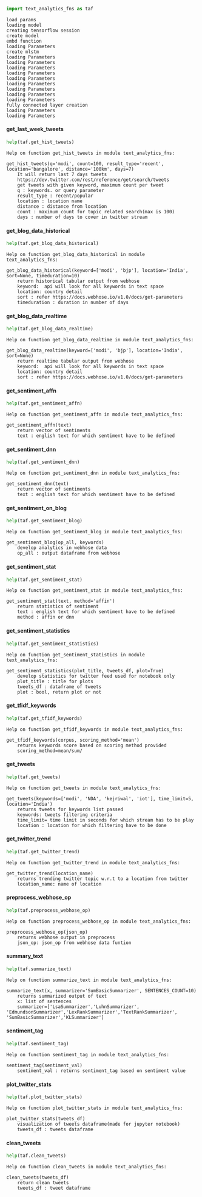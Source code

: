 

```python
import text_analytics_fns as taf
```

    load params
    loading model
    creating tensorflow session
    create model
    embd function
    loading Parameters
    create mlstm
    loading Parameters
    loading Parameters
    loading Parameters
    loading Parameters
    loading Parameters
    loading Parameters
    loading Parameters
    loading Parameters
    loading Parameters
    fully connected layer creation
    loading Parameters
    loading Parameters


#### get_last_week_tweets


```python
help(taf.get_hist_tweets)
```

    Help on function get_hist_tweets in module text_analytics_fns:
    
    get_hist_tweets(q='modi', count=100, result_type='recent', location='bangalore', distance='100km', days=7)
        It will return last 7 days tweets 
        https://dev.twitter.com/rest/reference/get/search/tweets
        get tweets with given keyword, maximum count per tweet
        q : keywords. or query parameter
        result_type : recent/popular
        location : location name
        distance : distance from location
        count : maximum count for topic related search(max is 100)
        days : number of days to cover in twitter stream
    


#### get_blog_data_historical


```python
help(taf.get_blog_data_historical)
```

    Help on function get_blog_data_historical in module text_analytics_fns:
    
    get_blog_data_historical(keyword=['modi', 'bjp'], location='India', sort=None, timeduration=10)
        return historical tabular output from webhose
        keyword:  api will look for all keywords in text space
        location: country detail
        sort : refer https://docs.webhose.io/v1.0/docs/get-parameters
        timeduration : duration in number of days
    


#### get_blog_data_realtime


```python
help(taf.get_blog_data_realtime)
```

    Help on function get_blog_data_realtime in module text_analytics_fns:
    
    get_blog_data_realtime(keyword=['modi', 'bjp'], location='India', sort=None)
        return realtime tabular output from webhose
        keyword:  api will look for all keywords in text space
        location: country detail
        sort : refer https://docs.webhose.io/v1.0/docs/get-parameters
    


#### get_sentiment_affn


```python
help(taf.get_sentiment_affn)
```

    Help on function get_sentiment_affn in module text_analytics_fns:
    
    get_sentiment_affn(text)
        return vector of sentiments
        text : english text for which sentiment have to be defined
    


#### get_sentiment_dnn


```python
help(taf.get_sentiment_dnn)
```

    Help on function get_sentiment_dnn in module text_analytics_fns:
    
    get_sentiment_dnn(text)
        return vector of sentiments
        text : english text for which sentiment have to be defined
    


#### get_sentiment_on_blog


```python
help(taf.get_sentiment_blog)
```

    Help on function get_sentiment_blog in module text_analytics_fns:
    
    get_sentiment_blog(op_all, keywords)
        develop analytics in webhose data
        op_all : output dataframe from webhose
    


#### get_sentiment_stat


```python
help(taf.get_sentiment_stat)
```

    Help on function get_sentiment_stat in module text_analytics_fns:
    
    get_sentiment_stat(text, method='affin')
        return statistics of sentiment 
        text : english text for which sentiment have to be defined
        method : affin or dnn
    


#### get_sentiment_statistics


```python
help(taf.get_sentiment_statistics)
```

    Help on function get_sentiment_statistics in module text_analytics_fns:
    
    get_sentiment_statistics(plot_title, tweets_df, plot=True)
        develop statistics for twitter feed used for notebook only
        plot_title : title for plots
        tweets_df : dataframe of tweets 
        plot : bool, return plot or not
    


#### get_tfidf_keywords


```python
help(taf.get_tfidf_keywords)
```

    Help on function get_tfidf_keywords in module text_analytics_fns:
    
    get_tfidf_keywords(corpus, scoring_method='mean')
        returns keywords score based on scoring method provided
        scoring_method=mean/sum/
    


#### get_tweets


```python
help(taf.get_tweets)
```

    Help on function get_tweets in module text_analytics_fns:
    
    get_tweets(keywords=['modi', 'NDA', 'kejriwal', 'iot'], time_limit=5, location='India')
        returns tweets for keywords list passed
        keywords: tweets filtering criteria
        time_limit= time limit in seconds for which stream has to be play
        location : location for which filtering have to be done
    


#### get_twitter_trend


```python
help(taf.get_twitter_trend)
```

    Help on function get_twitter_trend in module text_analytics_fns:
    
    get_twitter_trend(location_name)
        returns trending twitter topic w.r.t to a location from twitter
        location_name: name of location
    


#### preprocess_webhose_op


```python
help(taf.preprocess_webhose_op)
```

    Help on function preprocess_webhose_op in module text_analytics_fns:
    
    preprocess_webhose_op(json_op)
        returns webhose output in preprocess 
        json_op: json_op from webhose data funtion
    


#### summary_text


```python
help(taf.summarize_text)
```

    Help on function summarize_text in module text_analytics_fns:
    
    summarize_text(x, summarizer='SumBasicSummarizer', SENTENCES_COUNT=10)
        returns summarized output of text
        x: list of sentences
        summarizer=['LsaSummarizer','LuhnSummarizer',       'EdmundsonSummarizer','LexRankSummarizer','TextRankSummarizer',      'SumBasicSummarizer','KLSummarizer']
    


#### sentiment_tag


```python
help(taf.sentiment_tag)
```

    Help on function sentiment_tag in module text_analytics_fns:
    
    sentiment_tag(sentiment_val)
        sentiment_val : returns sentiment_tag based on sentiment value
    


#### plot_twitter_stats


```python
help(taf.plot_twitter_stats)
```

    Help on function plot_twitter_stats in module text_analytics_fns:
    
    plot_twitter_stats(tweets_df)
        visualization of tweets dataframe(made for jupyter notebook)
        tweets_df : tweets dataframe
    


#### clean_tweets


```python
help(taf.clean_tweets)
```

    Help on function clean_tweets in module text_analytics_fns:
    
    clean_tweets(tweets_df)
        return clean tweets 
        tweets_df : tweet dataframe
    

